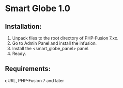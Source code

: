 # Smart Globe 1.0

## Installation:
1. Unpack files to the root directory of PHP-Fusion 7.xx.
2. Go to Admin Panel and install the <Smart Globe Panel> infusion.
3. Install the <smart_globe_panel> panel.
4. Ready.

## Requirements:
cURL, PHP-Fusion 7 and later